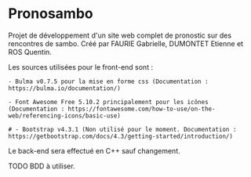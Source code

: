 # Pronosambo
Projet de développement d'un site web complet de pronostic sur des rencontres de sambo.
Créé par FAURIE Gabrielle, DUMONTET Etienne et ROS Quentin.


Les sources utilisées pour le front-end sont : 

	- Bulma v0.7.5 pour la mise en forme css (Documentation : https://bulma.io/documentation/)
        
	- Font Awesome Free 5.10.2 principalement pour les icônes (Documentation : https://fontawesome.com/how-to-use/on-the-web/referencing-icons/basic-use)
        
	# - Bootstrap v4.3.1 (Non utilisé pour le moment. Documentation : https://getbootstrap.com/docs/4.3/getting-started/introduction/)
	
	
Le back-end sera effectué en C++ sauf changement.

TODO BDD à utiliser.
